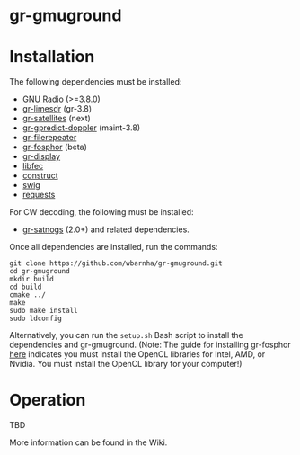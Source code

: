 # gr-gmuground

# Installation
The following dependencies must be installed:

- [GNU Radio](https://github.com/gnuradio/gnuradio) (>=3.8.0)
- [gr-limesdr](https://github.com/myriadrf/gr-limesdr) (gr-3.8)
- [gr-satellites](https://github.com/daniestevez/gr-satellites) (next)
- [gr-gpredict-doppler](https://github.com/ghostop14/gr-gpredict-doppler) (maint-3.8)
- [gr-filerepeater](https://github.com/ghostop14/gr-filerepeater)
- [gr-fosphor](https://github.com/osmocom/gr-fosphor) (beta)
- [gr-display](https://github.com/wbarnha/gr-display)
- [libfec](https://github.com/quiet/libfec)
- [construct](https://construct.readthedocs.io/en/latest/) 
- [swig](http://www.swig.org/)
- [requests](https://pypi.org/project/requests/)

For CW decoding, the following must be installed:

- [gr-satnogs](https://gitlab.com/librespacefoundation/satnogs/gr-satnogs) (2.0+)
and related dependencies.

Once all dependencies are installed, run the commands:

```
git clone https://github.com/wbarnha/gr-gmuground.git
cd gr-gmuground
mkdir build
cd build
cmake ../
make
sudo make install
sudo ldconfig
```

Alternatively, you can run the `setup.sh` Bash script to install the dependencies and gr-gmuground.
(Note: The guide for installing gr-fosphor [here](https://osmocom.org/projects/sdr/wiki/fosphor) indicates you must install the OpenCL libraries for Intel, AMD, or Nvidia. You must install the OpenCL library for your computer!)

# Operation
TBD

More information can be found in the Wiki.
